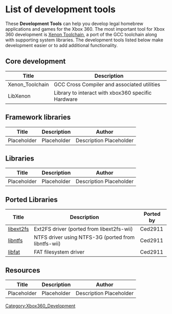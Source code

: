# List of development tools

These **Development Tools** can help you develop legal homebrew
applications and games for the Xbox 360. The most important tool for
Xbox 360 development is [Xenon Toolchain](../Xenon_Toolchain), a
port of the GCC toolchain along with supporting system libraries. The
development tools listed below make development easier or to add
additional
functionality.

## Core development

| Title            | Description                                        |
| ---------------- | -------------------------------------------------- |
| Xenon_Toolchain  | GCC Cross Compiler and associated utilities        |
| LibXenon         | Library to interact with xbox360 specific Hardware |

## Framework libraries

| Title           | Description     | Author                  |
| --------------- | --------------- | ----------------------- |
| Placeholder     | Placeholder     | Description Placeholder |

## Libraries

| Title           | Description     | Author                  |
| --------------- | --------------- | ----------------------- |
| Placeholder     | Placeholder     | Description Placeholder |

## Ported Libraries

| Title                                                        | Description                                         | Ported by |
| ------------------------------------------------------------ | --------------------------------------------------- | --------- |
| [libext2fs](https://github.com/LibXenonProject/ext2fs-xenon) | Ext2FS driver (ported from libext2fs-wii)           | Ced2911   |
| [libntfs](https://github.com/LibXenonProject/ntfs-xenon)     | NTFS driver using NTFS-3G (ported from libntfs-wii) | Ced2911   |
| [libfat](https://github.com/LibXenonProject/fat-xenon)       | FAT filesystem driver                               | Ced2911   |

## Resources

| Title           | Description     | Author                  |
| --------------- | --------------- | ----------------------- |
| Placeholder    | Placeholder      | Description Placeholder |

[Category:Xbox360_Development](../Category_Xbox360_Development)